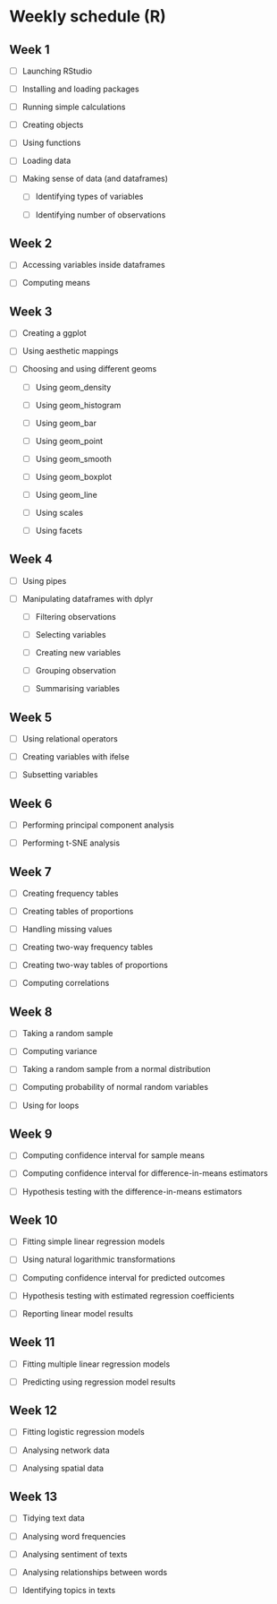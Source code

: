 # Weekly schedule (R)

## Week 1

- [ ] Launching RStudio

- [ ] Installing and loading packages

- [ ] Running simple calculations

- [ ] Creating objects

- [ ] Using functions

- [ ] Loading data

- [ ] Making sense of data (and dataframes)

  - [ ] Identifying types of variables
  
  - [ ] Identifying number of observations

## Week 2

- [ ] Accessing variables inside dataframes

- [ ] Computing means

## Week 3

- [ ] Creating a ggplot

- [ ] Using aesthetic mappings

- [ ] Choosing and using different geoms

  - [ ] Using geom_density
 
  - [ ] Using geom_histogram
 
  - [ ] Using geom_bar

  - [ ] Using geom_point

  - [ ] Using geom_smooth
  
  - [ ] Using geom_boxplot
  
  - [ ] Using geom_line
  
  - [ ] Using scales
  
  - [ ] Using facets
  
## Week 4

- [ ] Using pipes

- [ ] Manipulating dataframes with dplyr

  - [ ] Filtering observations
  
  - [ ] Selecting variables
  
  - [ ] Creating new variables
  
  - [ ] Grouping observation
  
  - [ ] Summarising variables
  
## Week 5

- [ ] Using relational operators

- [ ] Creating variables with ifelse

- [ ] Subsetting variables

## Week 6

- [ ] Performing principal component analysis

- [ ] Performing t-SNE analysis  

## Week 7

- [ ] Creating frequency tables

- [ ] Creating tables of proportions

- [ ] Handling missing values

- [ ] Creating two-way frequency tables

- [ ] Creating two-way tables of proportions

- [ ] Computing correlations

## Week 8

- [ ] Taking a random sample

- [ ] Computing variance

- [ ] Taking a random sample from a normal distribution

- [ ] Computing probability of normal random variables

- [ ] Using for loops

## Week 9

- [ ] Computing confidence interval for sample means

- [ ] Computing confidence interval for difference-in-means estimators

- [ ] Hypothesis testing with the difference-in-means estimators

## Week 10

- [ ] Fitting simple linear regression models

- [ ] Using natural logarithmic transformations

- [ ] Computing confidence interval for predicted outcomes

- [ ] Hypothesis testing with estimated regression coefficients

- [ ] Reporting linear model results

## Week 11

- [ ] Fitting multiple linear regression models

- [ ] Predicting using regression model results


## Week 12

- [ ] Fitting logistic regression models

- [ ] Analysing network data

- [ ] Analysing spatial data

## Week 13

- [ ] Tidying text data

- [ ] Analysing word frequencies

- [ ] Analysing sentiment of texts

- [ ] Analysing relationships between words

- [ ] Identifying topics in texts
